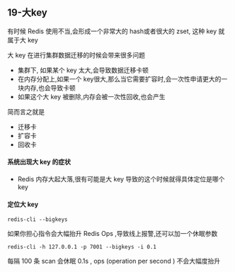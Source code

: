 ## 19-大key

有时候 Redis 使用不当,会形成一个非常大的 hash或者很大的 zset, 这种 key 就属于大 key

大 key 在进行集群数据迁移的时候会带来很多问题

- 集群下, 如果某个 key 太大,会导致数据迁移卡顿
- 在内存分配上,如果一个 key很大,那么当它需要扩容时,会一次性申请更大的一块内存,也会导致卡顿
- 如果这个大 key 被删除,内存会被一次性回收,也会产生

简而言之就是

- 迁移卡
- 扩容卡
- 回收卡

#### 系统出现大 key 的症状

- Redis 内存大起大落,很有可能是大 key 导致的这个时候就得具体定位是哪个 key

#### 定位大 key 

```
redis-cli --bigkeys 
```

如果你担心指令会大幅抬升 Redis Ops ,导致线上报警,还可以加一个休眠参数

```
redis-cli -h 127.0.0.1 -p 7001 --bigkeys -i 0.1

```

每隔 100 条 scan 会休眠 0.1s , ops (operation per second ) 不会大幅度抬升



